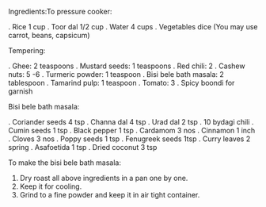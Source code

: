 Ingredients:To pressure cooker:

. Rice 1 cup
. Toor dal 1/2 cup
. Water 4 cups
. Vegetables dice (You may use carrot, beans, capsicum)

Tempering:

. Ghee: 2 teaspoons
. Mustard seeds: 1 teaspoons
. Red chili: 2
. Cashew nuts: 5 -6
. Turmeric powder: 1 teaspoon
. Bisi bele bath masala: 2 tablespoon
. Tamarind pulp: 1 teaspoon
. Tomato: 3
. Spicy boondi for garnish

Bisi bele bath masala:

. Coriander seeds 4 tsp
. Channa dal 4 tsp
. Urad dal 2 tsp
. 10 bydagi chili
. Cumin seeds 1 tsp
. Black pepper 1 tsp
. Cardamom 3 nos
. Cinnamon 1 inch
. Cloves 3 nos
. Poppy seeds 1 tsp
. Fenugreek seeds 1tsp
. Curry leaves 2 spring
. Asafoetida 1 tsp
. Dried coconut 3 tsp

To make the bisi bele bath masala:

1. Dry roast all above ingredients in a pan one by one.
2. Keep it for cooling.
3. Grind to a fine powder and keep it in air tight container.
